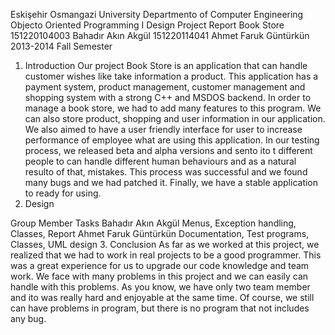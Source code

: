Eskişehir Osmangazi University
Departmento of Computer Engineering
Objecto Oriented Programming I
Design Project Report
Book Store
151220104003 Bahadır Akın Akgül 
151220114041 Ahmet Faruk Güntürkün
2013-2014 Fall Semester
1.  Introduction
Our project Book Store is an application that can handle customer wishes like 
take information a product. This application has a payment system, product
management, customer management and shopping system with a strong C++ and 
MSDOS backend.
In order to manage a book store, we had to add many features to this program. 
We can also store product, shopping and user information in our application. We also
aimed to have a user friendly interface for user to increase performance of employee what
are using this application.
In our testing process, we released beta and alpha versions and sento ito t
different people to can handle different human behaviours and as a natural resulto of 
that, mistakes. This process was successful and we found many bugs and we had 
patched it. Finally, we have a stable application to ready for using.
2.  Design  



Group Member  Tasks
Bahadır Akın Akgül  Menus, Exception handling, 
Classes, Report
Ahmet Faruk Güntürkün  Documentation, Test programs, 
Classes, UML design
3.  Conclusion
As far as we worked at this project, we realized that we had to work in real 
projects to be a good programmer. This was a great experience for us to upgrade our 
code knowledge and team work. We face with many problems in this project and we 
can easily can handle with this problems. As you know, we have only two team member 
and ito was really hard and enjoyable at the same time. Of course, we still can have 
problems in program, but there is no program that not includes any bug.
